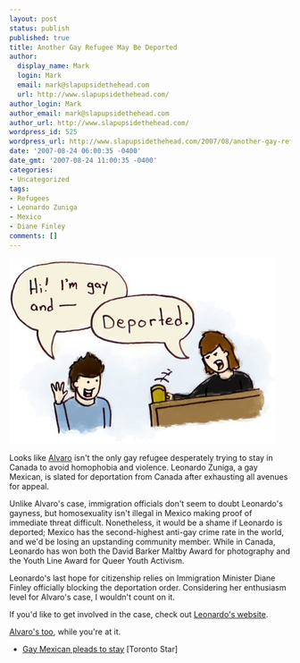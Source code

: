 ```yaml
---
layout: post
status: publish
published: true
title: Another Gay Refugee May Be Deported
author:
  display_name: Mark
  login: Mark
  email: mark@slapupsidethehead.com
  url: http://www.slapupsidethehead.com/
author_login: Mark
author_email: mark@slapupsidethehead.com
author_url: http://www.slapupsidethehead.com/
wordpress_id: 525
wordpress_url: http://www.slapupsidethehead.com/2007/08/another-gay-refugee/
date: '2007-08-24 06:00:35 -0400'
date_gmt: '2007-08-24 11:00:35 -0400'
categories:
- Uncategorized
tags:
- Refugees
- Leonardo Zuniga
- Mexico
- Diane Finley
comments: []
---
```

![Gay Deportation Policy](/wp-content/media/2007/08/deportation-policy.jpg)

Looks like [Alvaro](http://www.slapupsidethehead.com/2007/08/gay-refugee-deported/ "How many of these cases are there?") isn't the only gay refugee desperately trying to stay in Canada to avoid homophobia and violence. Leonardo Zuniga, a gay Mexican, is slated for deportation from Canada after exhausting all avenues for appeal.

Unlike Alvaro's case, immigration officials don't seem to doubt Leonardo's gayness, but homosexuality isn't illegal in Mexico making proof of immediate threat difficult. Nonetheless, it would be a shame if Leonardo is deported; Mexico has the second-highest anti-gay crime rate in the world, and we'd be losing an upstanding community member. While in Canada, Leonardo has won both the David Barker Maltby Award for photography and the Youth Line Award for Queer Youth Activism.

Leonardo's last hope for citizenship relies on Immigration Minister Diane Finley officially blocking the deportation order. Considering her enthusiasm level for Alvaro's case, I wouldn't count on it.

If you'd like to get involved in the case, check out [Leonardo's website](http://www.leonardozuniga.ca/ "There's nothing to lose!").

[Alvaro's too](http://orangehabitat.com/alvaro/ "Help the kid out, why not?"), while you're at it.

- [Gay Mexican pleads to stay](http://torontosun.com/News/Canada/2007/08/23/4440039-sun.html) [Toronto Star]

